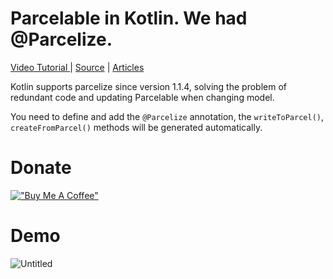 # Parcelable in Kotlin. We had @Parcelize.

[Video Tutorial ](https://youtu.be/aDbWkb81zZ0)| [Source](https://github.com/nguyenphuc22/Android-Tutorial-Phuc-Vr/tree/main/Intent_Parcelize_Example) | [Articles](https://www.buymeacoffee.com/post/edit/869762)

Kotlin supports parcelize since version 1.1.4, solving the problem of redundant code and updating Parcelable when changing model.

You need to define and add the `@Parcelize` annotation, the `writeToParcel()`, `createFromParcel()` methods will be generated automatically.

# Donate

[!["Buy Me A Coffee"](https://www.buymeacoffee.com/assets/img/custom_images/orange_img.png)](https://www.buymeacoffee.com/phucvr)

# Demo

![Untitled](https://github.com/nguyenphuc22/Android-Tutorial-Phuc-Vr/blob/main/Intent_Parcelize_Example/Untitled.gif)
